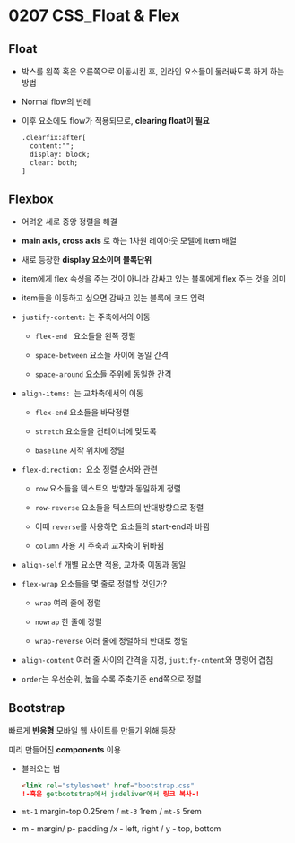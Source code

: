 # 0207 CSS_Float & Flex




## Float



- 박스를 왼쪽 혹은 오른쪽으로 이동시킨 후, 인라인 요소들이 둘러싸도록 하게 하는 방법

- Normal flow의 반례

- 이후 요소에도 flow가 적용되므로, **clearing float이 필요**

  ```html
  .clearfix:after[
  	content:"";
  	display: block;
  	clear: both;
  ] 
  ```



## Flexbox



- 어려운 세로 중앙 정렬을 해결

- **main axis, cross axis** 로 하는 1차원 레이아웃 모델에 item 배열

- 새로 등장한 **display 요소이며 블록단위**

- item에게 flex 속성을 주는 것이 아니라 감싸고 있는 블록에게 flex 주는 것을 의미

- item들을 이동하고 싶으면 감싸고 있는 블록에 코드 입력


- `justify-content:` 는 주축에서의 이동 

  - `flex-end ` 요소들을 왼쪽 정렬

  - `space-between` 요소들 사이에 동일 간격

  - `space-around` 요소들 주위에 동일한 간격

- `align-items: `는 교차축에서의 이동

  - `flex-end` 요소들을 바닥정렬

  - `stretch` 요소들을 컨테이너에 맞도록

  - `baseline` 시작 위치에 정렬

- `flex-direction: `요소 정렬 순서와 관련

  - `row` 요소들을 텍스트의 방향과 동일하게 정렬

  - `row-reverse` 요소들을 텍스트의 반대방향으로 정렬

  - 이때 `reverse`를 사용하면 요소들의 start-end과 바뀜

  - `column` 사용 시 주축과 교차축이 뒤바뀜

- `align-self` 개별 요소만 적용, 교차축 이동과 동일


- `flex-wrap` 요소들을 몇 줄로 정렬할 것인가?

  - `wrap` 여러 줄에 정렬

  - `nowrap` 한 줄에 정렬

  - `wrap-reverse` 여러 줄에 정렬하되 반대로 정렬

-  `align-content` 여러 줄 사이의 간격을 지정, `justify-cntent`와 명령어 겹침
-  `order`는 우선순위, 높을 수록 주축기준 end쪽으로 정렬



## Bootstrap



 빠르게 **반응형** 모바일 웹 사이트를 만들기 위해 등장

미리 만들어진 **components** 이용



- 불러오는 법

  ```html
  <link rel="stylesheet" href="bootstrap.css"
  !-혹은 getbootstrap에서 jsdeliver에서 링크 복사-!
  ```

- `mt-1`  margin-top 0.25rem / `mt-3` 1rem / `mt-5` 5rem

- m - margin/ p- padding /x - left, right / y - top, bottom 

